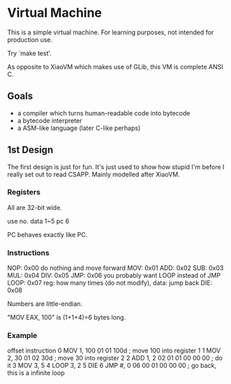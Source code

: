 # Virtual Machine

This is a simple virtual machine. For learning purposes, not intended for
production use.

Try `make test'.

As opposite to XiaoVM which makes use of GLib, this VM is complete ANSI C.

## Goals

* a compiler which turns human-readable code into bytecode
* a bytecode interpreter
* a ASM-like language (later C-like perhaps)

## 1st Design

The first design is just for fun. It's just used to show how stupid I'm
before I really set out to read CSAPP. Mainly modelled after XiaoVM.

### Registers

All are 32-bit wide.

use  no.
data 1~5
pc   6

PC behaves exactly like PC.

### Instructions

NOP: 0x00 do nothing and move forward
MOV: 0x01
ADD: 0x02
SUB: 0x03
MUL: 0x04
DIV: 0x05
JMP: 0x06 you probably want LOOP instead of JMP
LOOP: 0x07 reg: how many times (do not modify), data: jump back
DIE: 0x08

Numbers are little-endian.

"MOV EAX, 100" is (1+1+4)=6 bytes long.

### Example
offset  instruction
0    MOV 1, 100  01 01 100d        ; move 100 into register 1
1    MOV 2, 30   01 02 30d         ; move 30 into register 2
2    ADD 1, 2    02 01 01 00 00 00 ; do it
3    MOV 3, 5
4    LOOP 3, 2
5    DIE
6    JMP #, 0    06 00 01 00 00 00 ; go back, this is a infinite loop
